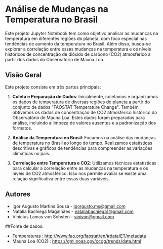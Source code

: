 # Análise de Mudanças na Temperatura no Brasil

Este projeto Jupyter Notebook tem como objetivo analisar as mudanças na temperatura em diferentes regiões do planeta, com foco especial nas tendências de aumento da temperatura no Brasil. Além disso, busca-se explorar a correlação entre essas mudanças na temperatura e os níveis históricos de concentração de dióxido de carbono (CO2) atmosférico a partir dos dados do Observatório de Mauna Loa.

## Visão Geral

Este projeto consiste em três partes principais:

1. **Coleta e Preparação de Dados**: Inicialmente, coletamos e organizamos os dados de temperatura de diversas regiões do planeta a partir do conjunto de dados "FAOSTAT Temperature Change". Também obtivemos os dados de concentração de CO2 atmosférico histórico do Observatório de Mauna Loa. Estes dados foram preparados para análise, incluindo a limpeza de valores ausentes e a padronização dos formatos.

2. **Análise da Temperatura no Brasil**: Focamos na análise das mudanças de temperatura no Brasil ao longo do tempo. Realizamos estatísticas descritivas e gráficos de tendências para compreender as variações climáticas no país.

3. **Correlação entre Temperatura e CO2**: Utilizamos técnicas estatísticas para calcular a correlação entre as mudanças na temperatura e os níveis de CO2 atmosférico. Isso nos permite avaliar se existe uma relação significativa entre essas duas variáveis.

## Autores

- Igor Augusto Martins Sousa - igorgusto.ms@gmail.com
- Natália Bachiega Magalhães - nataliabachiega1@gmail.com
- Vinícius Lamas von Sohsten - vinivon@gmail.com

##Fonte de dados:

- Temperaturas : http://www.fao.org/faostat/en/#data/ET/metadata
- Mauna Loa (CO2) : https://gml.noaa.gov/ccgg/trends/data.html
